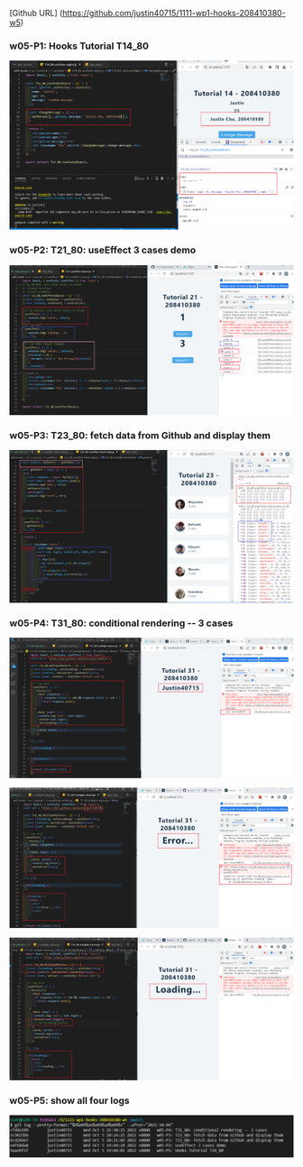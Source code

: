 [Github URL] (https://github.com/justin40715/1111-wp1-hooks-208410380-w5)

### w05-P1: Hooks Tutorial T14_80

![](w05-p1.png)

### w05-P2: T21_80: useEffect 3 cases demo

![](w05-p2.png)

### w05-P3: T23_80: fetch data from Github and display them

![](w05-p3.png)

### w05-P4: T31_80: conditional rendering -- 3 cases

![](w05-p4.png)

![](w05-p4-1.png)

![](w05-p4-2.png)

### w05-P5: show all four logs

![](w05-p5.png)
